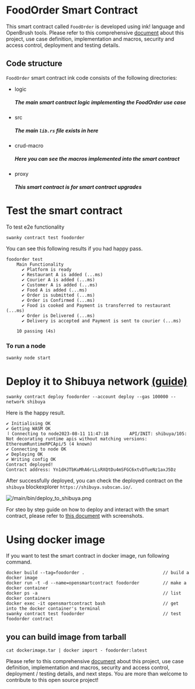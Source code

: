 # FoodOrder Smart Contract

This smart contract called `FoodOrder` is developed using ink! language and OpenBrush tools. Please refer to this comprehensive [document]() about this project, use case definition, implementation and macros, security and access control, deployment and testing details. 

## Code structure
`FoodOrder` smart contract ink code consists of the following directories: 

- logic
    ##### The main smart contract logic implementing the FoodOrder use case
- src
    ##### The main `lib.rs` file exists in here 
- crud-macro
    ##### Here you can see the macros implemented into the smart contract
- proxy
    ##### This smart contract is for smart contract upgrades
    
# Test the smart contract

To test e2e functionality

```
swanky contract test foodorder
```

You can see this following results if you had happy pass.

```
foodorder test
    Main Functionality
      ✔ Platform is ready
      ✔ Restaurant A is added (...ms)
      ✔ Courier A is added (...ms)
      ✔ Customer A is added (...ms)
      ✔ Food A is added (...ms)
      ✔ Order is submitted (...ms)
      ✔ Order is Confirmed (...ms)
      ✔ Food is cooked and Payment is transferred to restaurant (...ms)
      ✔ Order is Delivered (...ms)
      ✔ Delivery is accepted and Payment is sent to courier (...ms) 

    10 passing (4s)
```

### To run a node

```
swanky node start
```

# Deploy it to Shibuya network [(guide)](https://docs.google.com/document/d/1stF4dCXdT0fjPur23OD-eTZ90FdOq7tU8x2xEkoPojw)

```
swanky contract deploy foodorder --account deploy --gas 100000 --network shibuya
```

Here is the happy result.

```
✔ Initialising OK
✔ Getting WASM OK
⠸ Connecting to node2023-08-11 11:47:18        API/INIT: shibuya/105: Not decorating runtime apis without matching versions: EthereumRuntimeRPCApi/5 (4 known)
✔ Connecting to node OK
✔ Deploying OK
✔ Writing config OK
Contract deployed!
Contract address: Yn1dHJTbKuMhA6rLLsRXQtDu4mSFGC6xtvDTueNz1axJ5Dz
```

After successfully deployed, you can check the deployed contract on the `shibuya` blockexplorer `https://shibuya.subscan.io/`.

![/main/bin/deploy_to_shibuya.png](https://github.com/InkSmartContract/foodorder-smartcontract/blob/main/bin/deploy_to_shibuya.png)

For steo by step guide on how to deploy and interact with the smart contract, please refer to [this document]() with screenshots.

# Using docker image

If you want to test the smart contract in docker image, run following command.

```
docker build --tag=foodorder .                              // build a docker image
docker run -t -d --name=opensmartcontract foodorder         // make a docker container
docker ps -a                                                // list docker containers
docker exec -it opensmartcontract bash                      // get into the docker container's terminal 
swanky contract test foodorder                              // test foodorder contract
```

## you can build image from tarball
```
cat dockerimage.tar | docker import - foodorder:latest
```

Please refer to this comprehensive [document]() about this project, use case definition, implementation and macros, security and access control, deployment / testing details, and next steps. You are more than welcome to contribute to this open source project!
